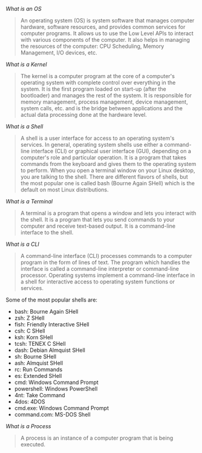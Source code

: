 *What is an OS*
> An operating system (OS) is system software that manages computer hardware, software resources, and provides common services for computer programs.
> It allows us to use the Low Level APIs to interact with various components of the computer.
> It also helps in managing the resources of the computer: CPU Scheduling, Memory Management, I/O devices, etc.

*What is a Kernel*
> The kernel is a computer program at the core of a computer's operating system with complete control over everything in the system.
> It is the first program loaded on start-up (after the bootloader) and manages the rest of the system.
> It is responsible for memory management, process management, device management, system calls, etc. and is the bridge between applications and the actual data processing done at the hardware level.

*What is a Shell*
> A shell is a user interface for access to an operating system's services.
> In general, operating system shells use either a command-line interface (CLI) or graphical user interface (GUI), depending on a computer's role and particular operation.
> It is a program that takes commands from the keyboard and gives them to the operating system to perform.
> When you open a terminal window on your Linux desktop, you are talking to the shell.
> There are different flavors of shells, but the most popular one is called bash (Bourne Again SHell) which is the default on most Linux distributions.

*What is a Terminal*
> A terminal is a program that opens a window and lets you interact with the shell.
> It is a program that lets you send commands to your computer and receive text-based output.
> It is a command-line interface to the shell.

*What is a CLI*
> A command-line interface (CLI) processes commands to a computer program in the form of lines of text.
> The program which handles the interface is called a command-line interpreter or command-line processor.
> Operating systems implement a command-line interface in a shell for interactive access to operating system functions or services.

Some of the most popular shells are:
- bash: Bourne Again SHell
- zsh: Z SHell
- fish: Friendly Interactive SHell
- csh: C SHell
- ksh: Korn SHell
- tcsh: TENEX C SHell
- dash: Debian Almquist SHell
- sh: Bourne SHell
- ash: Almquist SHell
- rc: Run Commands
- es: Extended SHell
- cmd: Windows Command Prompt
- powershell: Windows PowerShell
- 4nt: Take Command
- 4dos: 4DOS
- cmd.exe: Windows Command Prompt
- command.com: MS-DOS Shell

*What is a Process*
> A process is an instance of a computer program that is being executed.